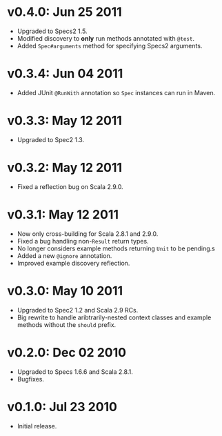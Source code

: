 v0.4.0: Jun 25 2011
===================

* Upgraded to Specs2 1.5.
* Modified discovery to **only** run methods annotated with `@test`.
* Added `Spec#arguments` method for specifying Specs2 arguments.

v0.3.4: Jun 04 2011
===================

* Added JUnit `@RunWith` annotation so `Spec` instances can run in Maven.

v0.3.3: May 12 2011
===================

* Upgraded to Spec2 1.3.

v0.3.2: May 12 2011
===================

* Fixed a reflection bug on Scala 2.9.0.

v0.3.1: May 12 2011
===================

* Now only cross-building for Scala 2.8.1 and 2.9.0.
* Fixed a bug handling non-`Result` return types.
* No longer considers example methods returning `Unit` to be pending.s
* Added a new `@ignore` annotation.
* Improved example discovery reflection.

v0.3.0: May 10 2011
===================

* Upgraded to Spec2 1.2 and Scala 2.9 RCs.
* Big rewrite to handle aribtrarily-nested context classes and example methods
  without the `should` prefix.

v0.2.0: Dec 02 2010
===================

* Upgraded to Specs 1.6.6 and Scala 2.8.1.
* Bugfixes.

v0.1.0: Jul 23 2010
===================

* Initial release.
